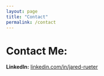 ```yaml
---
layout: page
title: "Contact"
permalink: /contact
---
```



# Contact Me:
**LinkedIn:** [linkedin.com/in/jared-rueter](https://linkedin.com/in/jared-rueter/) 
